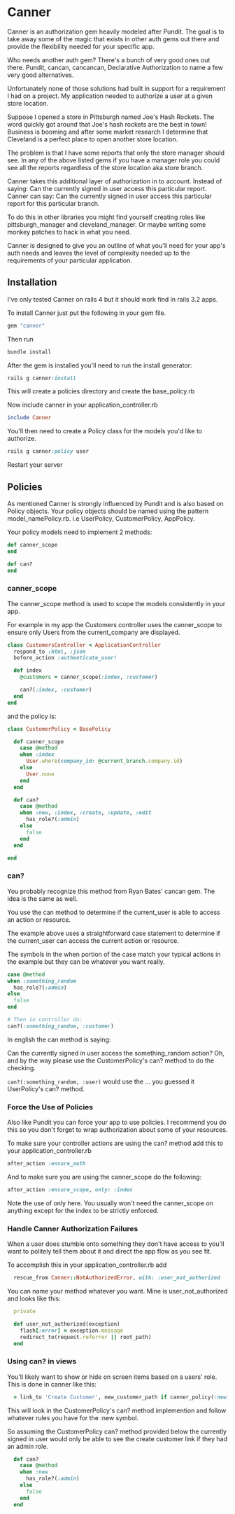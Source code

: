 Canner
======

Canner is an authorization gem heavily modeled after Pundit.
The goal is to take away some of the magic that exists in other auth gems out there and
provide the flexibility needed for your specific app.

Who needs another auth gem?  There's a bunch of very good ones out there.
Pundit, cancan, cancancan, Declarative Authorization to name a few very good alternatives.

Unfortunately none of those solutions had built in support for a requirement I had on a project.
My application needed to authorize a user at a given store location.

Suppose I opened a store in Pittsburgh named Joe's Hash Rockets. The word quickly got around that Joe's
hash rockets are the best in town!  Business is booming and after some market research I determine that
Cleveland is a perfect place to open another store location.

The problem is that I have some reports that only the store manager should see.
In any of the above listed gems if you have a manager role you could see all the reports regardless
of the store location aka store branch.

Canner takes this additional layer of authorization in to account.
Instead of saying:
Can the currently signed in user access this particular report.
Canner can say:
Can the currently signed in user access this particular report for this particular branch.

To do this in other libraries you might find yourself creating roles like
pittsburgh_manager and cleveland_manager.  Or maybe writing some monkey patches to hack in what you need.

Canner is designed to give you an outline of what you'll need for your app's auth needs and leaves
the level of complexity needed up to the requirements of your particular application.

## Installation

I've only tested Canner on rails 4 but it should work find in rails 3.2 apps.

To install Canner just put the following in your gem file.
``` ruby
gem "canner"
```

Then run

``` ruby
bundle install
```

After the gem is installed you'll need to run the install generator:

``` ruby
rails g canner:install
```

This will create a policies directory and create the base_policy.rb

Now include canner in your application_controller.rb

``` ruby
include Canner
```

You'll then need to create a Policy class for the models you'd like to authorize.

``` ruby
rails g canner:policy user
```

Restart your server

## Policies

As mentioned Canner is strongly influenced by Pundit and is also based on Policy objects.
Your policy objects should be named using the pattern model_namePolicy.rb.
i.e UserPolicy, CustomerPolicy, AppPolicy.

Your policy models need to implement 2 methods:
``` ruby
def canner_scope
end

def can?
end
```

### canner_scope

The canner_scope method is used to scope the models consistently in your app.

For example in my app the Customers controller uses the canner_scope to
ensure only Users from the current_company are displayed.

``` ruby
class CustomersController < ApplicationController
  respond_to :html, :json
  before_action :authenticate_user!

  def index
    @customers = canner_scope(:index, :customer)

    can?(:index, :customer)
  end
end
```

and the policy is:

``` ruby
class CustomerPolicy < BasePolicy

  def canner_scope
    case @method
    when :index
      User.where(company_id: @current_branch.company.id)
    else
      User.none
    end
  end

  def can?
    case @method
    when :new, :index, :create, :update, :edit
      has_role?(:admin)
    else
      false
    end
  end

end
```

### can?

You probably recognize this method from Ryan Bates' cancan gem.  The idea is the same as well.

You use the can method to determine if the current_user is able to access an action or resource.

The example above uses a straightforward case statement to determine if the current_user can
access the current action or resource.

The symbols in the when portion of the case match your typical actions in the example but they
can be whatever you want really.

``` ruby
case @method
when :something_random
  has_role?(:admin)
else
  false
end

# Then in controller do:
can?(:something_random, :customer)
```

In english the can method is saying:

Can the currently signed in user access the something_random action?  Oh, and by the way please
use the CustomerPolicy's can? method to do the checking.

`can?(:something_random, :user)` would use the ... you guessed it UserPolicy's can? method.

### Force the Use of Policies

Also like Pundit you can force your app to use policies.
I recommend you do this so you don't forget to wrap authorization about some of your resources.

To make sure your controller actions are using the can? method add this to your
application_controller.rb

``` ruby
after_action :ensure_auth
```

And to make sure you are using the canner_scope do the following:
``` ruby
after_action :ensure_scope, only: :index
```

Note the use of only here.  You usually won't need the canner_scope on anything except
for the index to be strictly enforced.

### Handle Canner Authorization Failures

When a user does stumble onto something they don't have access to you'll want to politely
tell them about it and direct the app flow as you see fit.

To accomplish this in your application_controller.rb add

``` ruby
  rescue_from Canner::NotAuthorizedError, with: :user_not_authorized
```

You can name your method whatever you want.  Mine is user_not_authorized and looks like this:

``` ruby
  private

  def user_not_authorized(exception)
    flash[:error] = exception.message
    redirect_to(request.referrer || root_path)
  end
```

### Using can? in views

You'll likely want to show or hide on screen items based on a users' role.
This is done in canner like this:

``` ruby
  = link_to 'Create Customer', new_customer_path if canner_policy(:new, :customer).can?
```

This will look in the CustomerPolicy's can? method implemention and follow whatever rules
you have for the :new symbol.

So assuming the CustomerPolicy can? method provided below the currently signed in user
would only be able to see the create customer link if they had an admin role.

``` ruby
  def can?
    case @method
    when :new
      has_role?(:admin)
    else
      false
    end
  end
```


